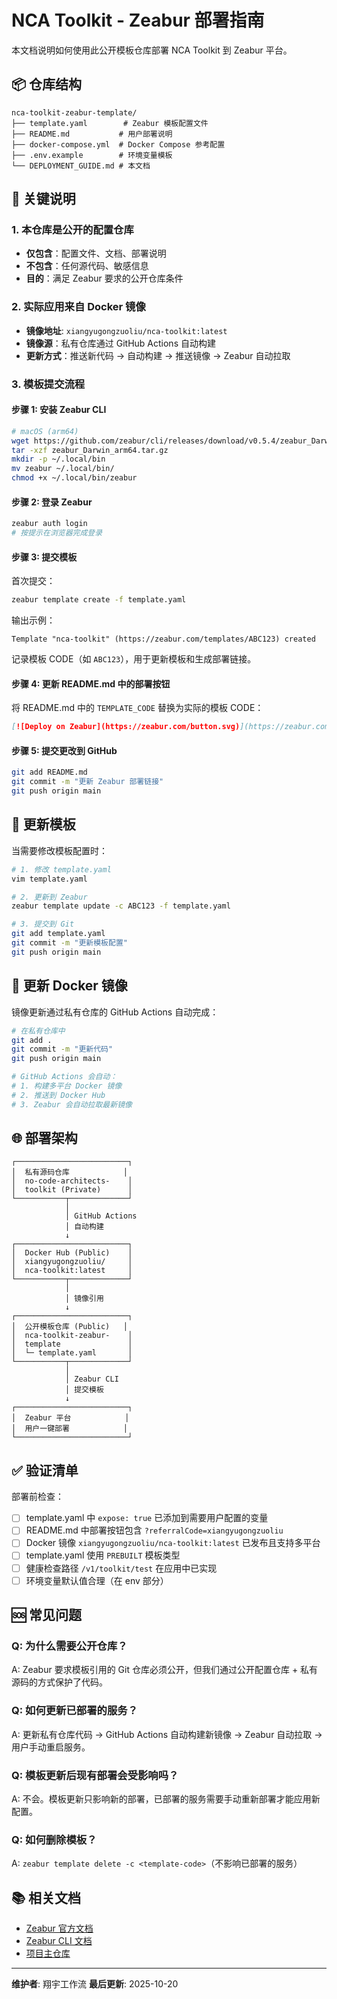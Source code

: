 # NCA Toolkit - Zeabur 部署指南

本文档说明如何使用此公开模板仓库部署 NCA Toolkit 到 Zeabur 平台。

## 📦 仓库结构

```
nca-toolkit-zeabur-template/
├── template.yaml        # Zeabur 模板配置文件
├── README.md           # 用户部署说明
├── docker-compose.yml  # Docker Compose 参考配置
├── .env.example        # 环境变量模板
└── DEPLOYMENT_GUIDE.md # 本文档
```

## 🔑 关键说明

### 1. 本仓库是公开的配置仓库

- **仅包含**：配置文件、文档、部署说明
- **不包含**：任何源代码、敏感信息
- **目的**：满足 Zeabur 要求的公开仓库条件

### 2. 实际应用来自 Docker 镜像

- **镜像地址**: `xiangyugongzuoliu/nca-toolkit:latest`
- **镜像源**：私有仓库通过 GitHub Actions 自动构建
- **更新方式**：推送新代码 → 自动构建 → 推送镜像 → Zeabur 自动拉取

### 3. 模板提交流程

#### 步骤 1: 安装 Zeabur CLI

```bash
# macOS (arm64)
wget https://github.com/zeabur/cli/releases/download/v0.5.4/zeabur_Darwin_arm64.tar.gz
tar -xzf zeabur_Darwin_arm64.tar.gz
mkdir -p ~/.local/bin
mv zeabur ~/.local/bin/
chmod +x ~/.local/bin/zeabur
```

#### 步骤 2: 登录 Zeabur

```bash
zeabur auth login
# 按提示在浏览器完成登录
```

#### 步骤 3: 提交模板

首次提交：
```bash
zeabur template create -f template.yaml
```

输出示例：
```
Template "nca-toolkit" (https://zeabur.com/templates/ABC123) created
```

记录模板 CODE（如 `ABC123`），用于更新模板和生成部署链接。

#### 步骤 4: 更新 README.md 中的部署按钮

将 README.md 中的 `TEMPLATE_CODE` 替换为实际的模板 CODE：

```markdown
[![Deploy on Zeabur](https://zeabur.com/button.svg)](https://zeabur.com/templates/ABC123?referralCode=xiangyugongzuoliu)
```

#### 步骤 5: 提交更改到 GitHub

```bash
git add README.md
git commit -m "更新 Zeabur 部署链接"
git push origin main
```

## 🔄 更新模板

当需要修改模板配置时：

```bash
# 1. 修改 template.yaml
vim template.yaml

# 2. 更新到 Zeabur
zeabur template update -c ABC123 -f template.yaml

# 3. 提交到 Git
git add template.yaml
git commit -m "更新模板配置"
git push origin main
```

## 🐳 更新 Docker 镜像

镜像更新通过私有仓库的 GitHub Actions 自动完成：

```bash
# 在私有仓库中
git add .
git commit -m "更新代码"
git push origin main

# GitHub Actions 会自动：
# 1. 构建多平台 Docker 镜像
# 2. 推送到 Docker Hub
# 3. Zeabur 会自动拉取最新镜像
```

## 🌐 部署架构

```
┌─────────────────────────┐
│  私有源码仓库            │
│  no-code-architects-    │
│  toolkit (Private)      │
└───────────┬─────────────┘
            │
            │ GitHub Actions
            │ 自动构建
            ↓
┌─────────────────────────┐
│  Docker Hub (Public)    │
│  xiangyugongzuoliu/     │
│  nca-toolkit:latest     │
└───────────┬─────────────┘
            │
            │ 镜像引用
            ↓
┌─────────────────────────┐
│  公开模板仓库 (Public)   │
│  nca-toolkit-zeabur-    │
│  template               │
│  └─ template.yaml       │
└───────────┬─────────────┘
            │
            │ Zeabur CLI
            │ 提交模板
            ↓
┌─────────────────────────┐
│  Zeabur 平台            │
│  用户一键部署            │
└─────────────────────────┘
```

## ✅ 验证清单

部署前检查：

- [ ] template.yaml 中 `expose: true` 已添加到需要用户配置的变量
- [ ] README.md 中部署按钮包含 `?referralCode=xiangyugongzuoliu`
- [ ] Docker 镜像 `xiangyugongzuoliu/nca-toolkit:latest` 已发布且支持多平台
- [ ] template.yaml 使用 `PREBUILT` 模板类型
- [ ] 健康检查路径 `/v1/toolkit/test` 在应用中已实现
- [ ] 环境变量默认值合理（在 env 部分）

## 🆘 常见问题

### Q: 为什么需要公开仓库？
A: Zeabur 要求模板引用的 Git 仓库必须公开，但我们通过公开配置仓库 + 私有源码的方式保护了代码。

### Q: 如何更新已部署的服务？
A: 更新私有仓库代码 → GitHub Actions 自动构建新镜像 → Zeabur 自动拉取 → 用户手动重启服务。

### Q: 模板更新后现有部署会受影响吗？
A: 不会。模板更新只影响新的部署，已部署的服务需要手动重新部署才能应用新配置。

### Q: 如何删除模板？
A: `zeabur template delete -c <template-code>`（不影响已部署的服务）

## 📚 相关文档

- [Zeabur 官方文档](https://zeabur.com/docs)
- [Zeabur CLI 文档](https://zeabur.com/docs/deploy/cli)
- [项目主仓库](https://github.com/xiangyugongzuoliu/no-code-architects-toolkit)

---

**维护者**: 翔宇工作流
**最后更新**: 2025-10-20
